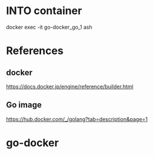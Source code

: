# INTO container
docker exec -it go-docker_go_1 ash

# References

## docker
https://docs.docker.jp/engine/reference/builder.html

## Go image
https://hub.docker.com/_/golang?tab=description&page=1
# go-docker
